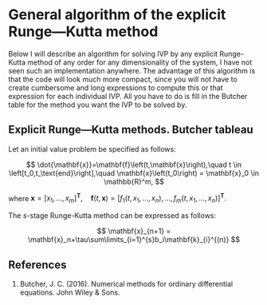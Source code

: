 # General algorithm of the explicit Runge—Kutta method
Below I will describe an algorithm for solving IVP by any explicit Runge-Kutta method of any order for any dimensionality of the system, I have not seen such an implementation anywhere. 
The advantage of this algorithm is that the code will look much more compact, since you will not have to create cumbersome and long expressions to compute this or that expression for each individual IVP. 
All you have to do is fill in the Butcher table for the method you want the IVP to be solved by.

## Explicit Runge—Kutta methods. Butcher tableau
Let an initial value problem be specified as follows:

$$ \dot{\mathbf{x}}=\mathbf{f}\left(t,\mathbf{x}\right),\quad t \in \left[t_0,t_\text{end}\right],\quad \mathbf{x}\left(t_0\right) = \mathbf{x}_0 \in \mathbb{R}^m, $$

where $\mathbf{x}=\left[x_1,\dots,x_m\right]^\mathbf{T},\quad
	\mathbf{f}\left(t,\mathbf{x}\right)=\left[f_1\left(t,x_1,\dots,x_n\right),\dots,f_m\left(t,x_1,\dots,x_n\right)\right]^\mathbf{T}.$
	
The $s$-stage Runge-Kutta method can be expressed as follows:

$$ \mathbf{x}_{n+1} = \mathbf{x}_n+\tau\sum\limits_{i=1}^{s}b_i\mathbf{k}_{i}^{(n)} $$

## References
1. Butcher, J. C. (2016). Numerical methods for ordinary differential equations. John Wiley & Sons.
